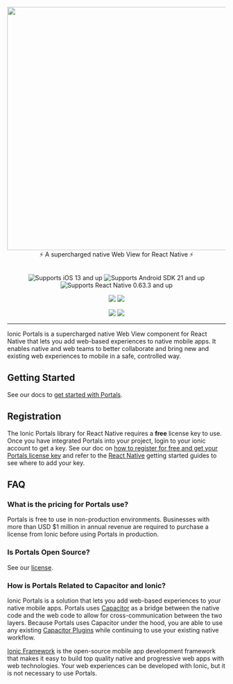 <br />
<div align="center">
  <img src="https://user-images.githubusercontent.com/5769389/134952353-7d7b4145-3a80-4946-9b08-17b3a22c03a1.png" width="560" />
</div>
<div align="center">
  ⚡️ A supercharged native Web View for React Native ⚡️
</div>
<br />
<p align="center">
  <img src="https://img.shields.io/badge/platform-iOS%2013%2B-lightgrey?style=flat-square" alt="Supports iOS 13 and up" />
  <img src="https://img.shields.io/badge/platform-Android%20SDK%2021%2B-brightgreen?style=flat-square" alt="Supports Android SDK 21 and up" />
  <img src="https://img.shields.io/badge/platform-React%20Native%200.63.3%2B-blue?style=flat-square" alt="Supports React Native 0.63.3 and up" />
</p>
<p align="center">
  <a href="https://github.com/ionic-team/ionic-portals/actions?query=workflow%3ACI"><img src="https://img.shields.io/github/workflow/status/ionic-team/react-native-ionic-portals/Verify?style=flat-square" /></a>
  <a href="https://www.npmjs.com/package/@ionic/portals-react-native"><img src="https://img.shields.io/npm/l/@ionic/portals-react-native?style=flat-square" /></a>
</p>
<p align="center">
  <a href="https://ionic.io/docs/portals"><img src="https://img.shields.io/static/v1?label=docs&message=ionic.io/portals&color=blue&style=flat-square" /></a>
  <a href="https://twitter.com/ionicframework"><img src="https://img.shields.io/twitter/follow/ionicframework" /></a>
</p>

---

Ionic Portals is a supercharged native Web View component for React Native that lets you add web-based experiences to native mobile apps. It enables native and web teams to better collaborate and bring new and existing web experiences to mobile in a safe, controlled way.

## Getting Started

See our docs to [get started with Portals](https://ionic.io/docs/portals/getting-started/guide).

## Registration

The Ionic Portals library for React Native requires a **free** license key to use. Once you have integrated Portals into your project, login to your ionic account to get a key. See our doc on [how to register for free and get your Portals license key](https://ionic.io/docs/portals/how-to/get-a-product-key) and refer to the [React Native](https://ionic.io/docs/portals/getting-started/react-native) getting started guides to see where to add your key.

## FAQ

### What is the pricing for Portals use?

Portals is free to use in non-production environments. Businesses with more than USD $1 million in annual revenue are required to purchase a license from Ionic before using Portals in production.

### Is Portals Open Source?

See our [license](https://github.com/ionic-team/ionic-portals/blob/main/LICENSE.md).

### How is Portals Related to Capacitor and Ionic?

Ionic Portals is a solution that lets you add web-based experiences to your native mobile apps. Portals uses [Capacitor](https://capacitorjs.com) as a bridge between the native code and the web code to allow for cross-communication between the two layers. Because Portals uses Capacitor under the hood, you are able to use any existing [Capacitor Plugins](https://capacitorjs.com/docs/plugins) while continuing to use your existing native workflow.

[Ionic Framework](https://ionicframework.com/) is the open-source mobile app development framework that makes it easy to build top quality native and progressive web apps with web technologies. Your web experiences can be developed with Ionic, but it is not necessary to use Portals.
